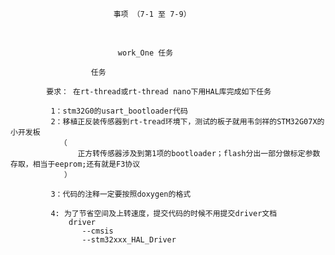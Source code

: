 
                           事项 （7-1 至 7-9）


​                                              

                            work_One 任务
                
                      任务
            
            要求： 在rt-thread或rt-thread nano下用HAL库完成如下任务
           
             1：stm32G0的usart_bootloader代码
             2：移植正反装传感器到rt-tread环境下，测试的板子就用韦剑祥的STM32G07X的小开发板
               （
                   正方转传感器涉及到第1项的bootloader；flash分出一部分做标定参数存取，相当于eeprom;还有就是F3协议
                ）
                      
             3：代码的注释一定要按照doxygen的格式
             
             4: 为了节省空间及上转速度，提交代码的时候不用提交driver文档
                 driver
                 	--cmsis
                 	--stm32xxx_HAL_Driver



​              

